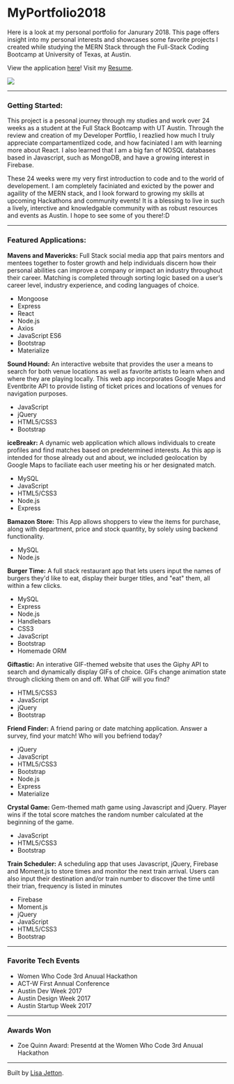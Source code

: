 # MyPortfolio2018
Here is a look at my personal portfolio for Janurary 2018.  This page offers insight into my personal interests and showcases some favorite projects I created while studying the MERN Stack through the Full-Stack Coding Bootcamp at University of Texas, at Austin.

View the application [here](http://lisajetton.com)!
Visit my [Resume](https://docs.google.com/document/d/1RD8e9IMoYIGPVfYtu8WE7YZpzWTc36l717qQ_-YqmW8/edit?usp=sharing).

![](https://media.giphy.com/media/9dgkxA74k2WDS/giphy.gif)

- - - -
 ### Getting Started: ###
This project is a pesonal journey through my studies and work over 24 weeks as a student at the Full Stack Bootcamp with UT Austin.  Through the review and creation of my Developer Portflio, I reazlied how much I truly appreciate compartamentlized code, and how faciniated I am with learning more about React.  I also learned that I am a big fan of NOSQL databases based in Javascript, such as MongoDB, and have a growing interest in Firebase.  

These 24 weeks were my very first introduction to code and to the world of developement. I am completely faciniated and exicted by the power and agaility of the MERN stack, and I look forward to growing my skills at upcoming Hackathons and community events! It is a blessing to  live in such a lively, interctive and knowledgable community with as robust resources and events as Austin. I hope to see some of you there!:D 
- - - -


 ### Featured Applications: ###

**Mavens and Mavericks:** 
Full Stack social media app that pairs mentors and mentees together to foster growth and help individuals discern how their personal abilities can improve a company or impact an industry throughout their career. Matching is completed through sorting logic based on a user’s career level, industry experience, and coding languages of choice.
- Mongoose
- Express
- React
- Node.js
- Axios
- JavaScript ES6
- Bootstrap
- Materialize

**Sound Hound:**
An interactive website that provides the user a means to search for both venue locations as well as favorite artists to learn when and where they are playing locally. This web app incorporates Google Maps and Eventbrite API to provide listing of ticket prices and locations of venues for navigation purposes.
- JavaScript
- jQuery
- HTML5/CSS3
- Bootstrap

**iceBreakr:**
A dynamic web application which allows individuals to create profiles and find matches based on predetermined interests. As this app is intended for those already out and about, we included geolocation by Google Maps to faciliate each user meeting his or her designated match.
- MySQL
- JavaScript
- HTML5/CSS3
- Node.js
- Express

**Bamazon Store:**
This App allows shoppers to view the items for purchase, along with department, price and stock quantity, by solely using backend functionality.
- MySQL
- Node.js

**Burger Time:**
A full stack restaurant app that lets users input the names of burgers they'd like to eat, display their burger titles, and "eat" them, all within a few clicks.
- MySQL
- Express
- Node.js
- Handlebars
- CSS3
- JavaScript
- Bootstrap
- Homemade ORM

**Giftastic:**
An interative GIF-themed website that uses the Giphy API to search and dynamically display GIFs of choice. GIFs change animation state through clicking them on and off. What GIF will you find?
- HTML5/CSS3
- JavaScript
- jQuery
- Bootstrap

**Friend Finder:**
A friend paring or date matching application. Answer a survey, find your match! Who will you befriend today?
- jQuery
- JavaScript
- HTML5/CSS3
- Bootstrap
- Node.js
- Express
- Materialize

**Crystal Game:**
Gem-themed math game using Javascript and jQuery. Player wins if the total score matches the random number calculated at the beginning of the game.
- JavaScript
- HTML5/CSS3
- Bootstrap

**Train Scheduler:**
A scheduling app that uses Javascript, jQuery, Firebase and Moment.js to store times and monitor the next train arrival. Users can also input their destination and/or train number to discover the time until their trian, frequency is listed in minutes
- Firebase
- Moment.js
- jQuery
- JavaScript
- HTML5/CSS3
- Bootstrap

- - - -
 ### Favorite Tech Events ###
- Women Who Code 3rd Anuual Hackathon
- ACT-W First Annual Conference
- Austin Dev Week 2017
- Austin Design Week 2017
- Austin Startup Week 2017

- - - -
 ### Awards Won ###
 - Zoe Quinn Award: Presentd at the Women Who Code 3rd Anuual Hackathon
- - - -

Built by [Lisa Jetton](https://github.com/JettTech/).
